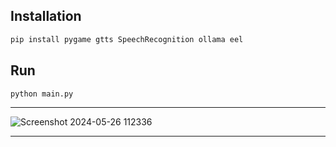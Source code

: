 ## Installation

```bash
pip install pygame gtts SpeechRecognition ollama eel
```
## Run
```
python main.py

```

----
![Screenshot 2024-05-26 112336](https://github.com/mareksdfgh/voicebot/assets/134971692/ebfc433d-d2be-4942-a786-06aad9e93e54)

----
